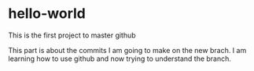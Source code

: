 # hello-world
This is the first project to master github

This part is about the commits I am going to make on the new brach. I am learning how to use github and now trying to understand the branch. 
